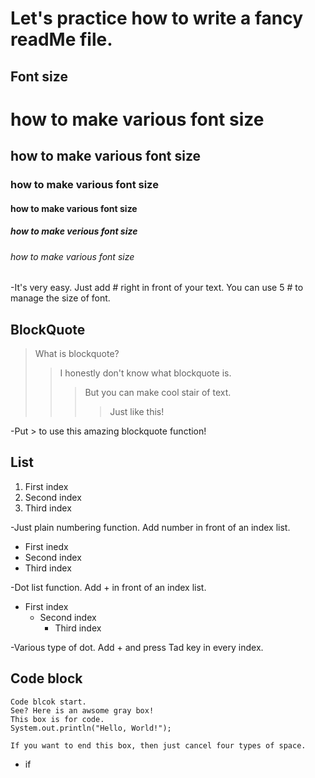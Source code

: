 Let's practice how to write a fancy readMe file.
================================================



Font size
---------
# how to make various font size
## how to make various font size
### how to make various font size
#### how to make various font size
##### how to make verious font size
###### how to make various font size

-It's very easy. Just add # right in front of your text. You can use 5 # to manage the size of font. 


BlockQuote 
----------
> What is blockquote? 
>> I honestly don't know what blockquote is. 
>>> But you can make cool stair of text. 
>>>> Just like this! 

-Put > to use this amazing blockquote function!


List
----
1. First index
2. Second index
3. Third index

-Just plain numbering function. Add number in front of an index list.

+ First inedx
+ Second index
 + Third index

-Dot list function. Add + in front of an index list.

- First index
  - Second index
    - Third index

-Various type of dot. Add + and press Tad key in every index. 



Code block
----------
    Code blcok start.
    See? Here is an awsome gray box!
    This box is for code. 
    System.out.println("Hello, World!");
    
    If you want to end this box, then just cancel four types of space. 

- if

